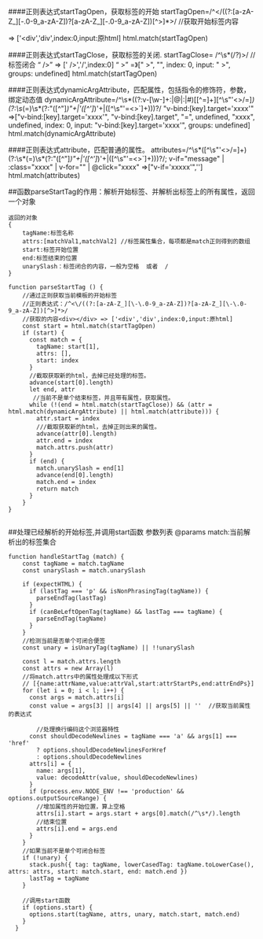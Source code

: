
####正则表达式startTagOpen，获取标签的开始
    startTagOpen=/^<\/((?:[a-zA-Z_][\-\.0-9_a-zA-Z])?[a-zA-Z_][\-\.0-9_a-zA-Z])[^>]*>/
    //获取开始标签内容  <div></div> => ['<div','div',index:0,input:原html] 
    html.match(startTagOpen)
    
####正则表达式startTagClose，获取标签的关闭.
    startTagClose= /^\s*(\/?)>/
    //标签闭合 “ />” => [' />','/',index:0]  “  >” =》[" >", "", index: 0, input: " >", groups: undefined]
    html.match(startTagOpen)  
    
####正则表达式dynamicArgAttribute，匹配属性，包括指令的修饰符，参数，绑定动态值
    dynamicArgAttribute=/^\s*((?:v-[\w-]+:|@|:|#)\[[^=]+\][^\s"'<>\/=]*)(?:\s*(=)\s*(?:"([^"]*)"+|'([^']*)'+|([^\s"'=<>`]+)))?/
    "v-bind:[key].target='xxxx'" =>["v-bind:[key].target='xxxx'", "v-bind:[key].target", "=", undefined, "xxxx", undefined, index: 0, input: "v-bind:[key].target='xxxx'", groups: undefined]
    html.match(dynamicArgAttribute)
    
####正则表达式attribute，匹配普通的属性。
    attributes=/^\s*([^\s"'<>\/=]+)(?:\s*(=)\s*(?:"([^"]*)"+|'([^']*)'+|([^\s"'=<>`]+)))?/;
    v-if="message" | :class="xxxx" | v-for="" | @click="xxxx" =>["v-if='xxxxx'",'']  
    html.match(attributes)

##函数parseStartTag的作用：解析开始标签、并解析出标签上的所有属性，返回一个对象
```
返回的对象
{
    tagName:标签名称
    attrs:[matchVal1,matchVal2] //标签属性集合，每项都是match正则得到的数组
    start:标签开始位置
    end:标签结束的位置
    unarySlash：标签闭合的内容，一般为空格  或者  /
}

function parseStartTag () {
    //通过正则获取当前模板的开始标签
    //正则表达式：/^<\/((?:[a-zA-Z_][\-\.0-9_a-zA-Z])?[a-zA-Z_][\-\.0-9_a-zA-Z])[^>]*>/
    //获取的内容<div></div> => ['<div','div',index:0,input:原html] 
    const start = html.match(startTagOpen)
    if (start) {
      const match = {
        tagName: start[1],
        attrs: [],
        start: index
      }
      //截取获取新的html，去掉已经处理的标签。
      advance(start[0].length)
      let end, attr
       //当前不是单个结束标签，并且带有属性，获取属性。
      while (!(end = html.match(startTagClose)) && (attr = html.match(dynamicArgAttribute) || html.match(attribute))) {
        attr.start = index
        ///截取获取新的html，去掉正则出来的属性。
        advance(attr[0].length)
        attr.end = index
        match.attrs.push(attr)
      }
      if (end) {
        match.unarySlash = end[1]
        advance(end[0].length)
        match.end = index
        return match
      }
    }
}


```
##处理已经解析的开始标签,并调用start函数
   参数列表
   @params match:当前解析出的标签集合
   
```
function handleStartTag (match) {
    const tagName = match.tagName
    const unarySlash = match.unarySlash
    
    if (expectHTML) {
      if (lastTag === 'p' && isNonPhrasingTag(tagName)) {
        parseEndTag(lastTag)
      }
      if (canBeLeftOpenTag(tagName) && lastTag === tagName) {
        parseEndTag(tagName)
      }
    }
    //检测当前是否单个可闭合便签
    const unary = isUnaryTag(tagName) || !!unarySlash
    
    const l = match.attrs.length
    const attrs = new Array(l)
    //将match.attrs中的属性处理成以下形式
    // [{name:attrName,value:attrVal,start:attrStartPs,end:attrEndPs}]
    for (let i = 0; i < l; i++) {
      const args = match.attrs[i]
      const value = args[3] || args[4] || args[5] || ''  //获取当前属性的表达式
        
        //处理换行编码这个浏览器特性
      const shouldDecodeNewlines = tagName === 'a' && args[1] === 'href'
        ? options.shouldDecodeNewlinesForHref
        : options.shouldDecodeNewlines
      attrs[i] = {
        name: args[1],
        value: decodeAttr(value, shouldDecodeNewlines)
      }
      if (process.env.NODE_ENV !== 'production' && options.outputSourceRange) {
        //增加属性的开始位置，算上空格
        attrs[i].start = args.start + args[0].match(/^\s*/).length
        //结束位置
        attrs[i].end = args.end
      }
    }
    //如果当前不是单个可闭合标签
    if (!unary) {
      stack.push({ tag: tagName, lowerCasedTag: tagName.toLowerCase(), attrs: attrs, start: match.start, end: match.end })
      lastTag = tagName
    }
    
    //调用start函数
    if (options.start) {
      options.start(tagName, attrs, unary, match.start, match.end)
    }
  }
```
